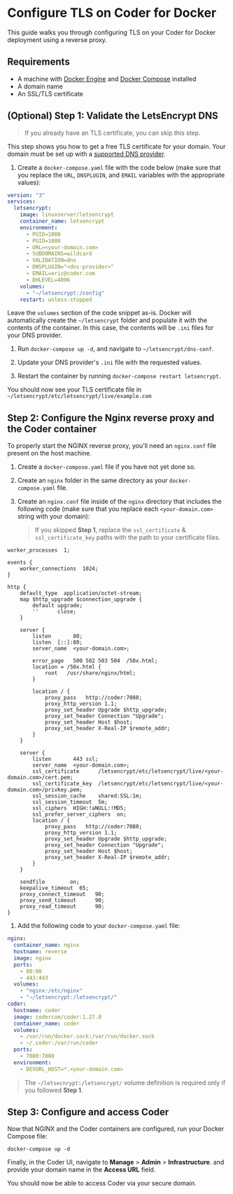 # Configure TLS on Coder for Docker

This guide walks you through configuring TLS on your Coder for Docker deployment
using a reverse proxy.

## Requirements

- A machine with [Docker Engine](https://docs.docker.com/engine/install/) and
  [Docker Compose](https://docs.docker.com/compose/) installed
- A domain name
- An SSL/TLS certificate

## (Optional) Step 1: Validate the LetsEncrypt DNS

> If you already have an TLS certificate, you can skip this step.

This step shows you how to get a free TLS certificate for your domain. Your
domain must be set up with a
[supported DNS provider](https://certbot.eff.org/hosting_providers).

1. Create a `docker-compose.yaml` file with the code below (make sure that you
   replace the `URL`, `DNSPLUGIN`, and `EMAIL` variables with the appropriate
   values):

```yaml
version: "3"
services:
  letsencrypt:
    image: linuxserver/letsencrypt
    container_name: letsencrypt
    environment:
      - PUID=1000
      - PGID=1000
      - URL=<your-domain.com>
      - SUBDOMAINS=wildcard
      - VALIDATION=dns
      - DNSPLUGIN="<dns-provider>"
      - EMAIL=eric@coder.com
      - DHLEVEL=4096
    volumes:
      - "~/letsencrypt:/config"
    restart: unless-stopped
```

Leave the `volumes` section of the code snippet as-is. Docker will automatically
create the `~/letsencrypt` folder and populate it with the contents of the
container. In this case, the contents will be `.ini` files for your DNS
provider.

1. Run `docker-compose up -d`, and navigate to `~/letsencrypt/dns-conf`.

1. Update your DNS provider's `.ini` file with the requested values.

1. Restart the container by running `docker-compose restart letsencrypt`.

You should now see your TLS certificate file in
`~/letsencrypt/etc/letsencrypt/live/example.com`

## Step 2: Configure the Nginx reverse proxy and the Coder container

To properly start the NGINX reverse proxy, you'll need an `nginx.conf` file
present on the host machine.

1. Create a `docker-compose.yaml` file if you have not yet done so.

1. Create an `nginx` folder in the same directory as your `docker-compose.yaml`
   file.

1. Create an `nginx.conf` file inside of the `nginx` directory that includes the
   following code (make sure that you replace each `<your-domain.com>` string
   with your domain):

   > If you skipped **Step 1**, replace the `ssl_certificate` &
   > `ssl_certificate_key` paths with the path to your certificate files.

```console
worker_processes  1;

events {
    worker_connections  1024;
}

http {
    default_type  application/octet-stream;
    map $http_upgrade $connection_upgrade {
        default upgrade;
        ''      close;
    }

    server {
        listen       80;
        listen  [::]:80;
        server_name  <your-domain.com>;

        error_page   500 502 503 504  /50x.html;
        location = /50x.html {
            root   /usr/share/nginx/html;
        }

        location / {
            proxy_pass   http://coder:7080;
            proxy_http_version 1.1;
            proxy_set_header Upgrade $http_upgrade;
            proxy_set_header Connection "Upgrade";
            proxy_set_header Host $host;
            proxy_set_header X-Real-IP $remote_addr;
        }
    }

    server {
        listen       443 ssl;
        server_name  <your-domain.com>;
        ssl_certificate      /letsencrypt/etc/letsencrypt/live/<your-domain.com>/cert.pem;
        ssl_certificate_key  /letsencrypt/etc/letsencrypt/live/<your-domain.com>/privkey.pem;
        ssl_session_cache    shared:SSL:1m;
        ssl_session_timeout  5m;
        ssl_ciphers  HIGH:!aNULL:!MD5;
        ssl_prefer_server_ciphers  on;
        location / {
            proxy_pass   http://coder:7080;
            proxy_http_version 1.1;
            proxy_set_header Upgrade $http_upgrade;
            proxy_set_header Connection "Upgrade";
            proxy_set_header Host $host;
            proxy_set_header X-Real-IP $remote_addr;
        }
    }

    sendfile        on;
    keepalive_timeout  65;
    proxy_connect_timeout   90;
    proxy_send_timeout      90;
    proxy_read_timeout      90;
}
```

1. Add the following code to your `docker-compose.yaml` file:

```yaml
nginx:
  container_name: nginx
  hostname: reverse
  image: nginx
  ports:
    - 80:80
    - 443:443
  volumes:
    - "nginx:/etc/nginx"
    - "~/letsencrypt:/letsencrypt/"
coder:
  hostname: coder
  image: codercom/coder:1.27.0
  container_name: coder
  volumes:
    - /var/run/docker.sock:/var/run/docker.sock
    - ~/.coder:/var/run/coder
  ports:
    - 7080:7080
  environment:
    - DEVURL_HOST=*.<your-domain.com>
```

> The `~/letsecnrypt:/letsencrypt/` volume definition is required only if you
> followed **Step 1**.

## Step 3: Configure and access Coder

Now that NGINX and the Coder containers are configured, run your Docker Compose
file:

```console
docker-compose up -d
```

Finally, in the Coder UI, navigate to **Manage** > **Admin** >
**Infrastructure**. and provide your domain name in the **Access URL** field.

You should now be able to access Coder via your secure domain.
